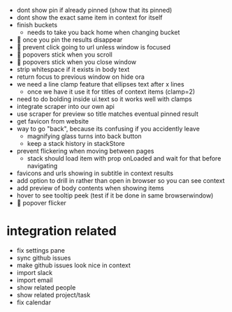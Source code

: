 - dont show pin if already pinned (show that its pinned)
- dont show the exact same item in context for itself
- finish buckets
  - needs to take you back home when changing bucket
- :bug: once you pin the results disappear
- :bug: prevent click going to url unless window is focused
- :bug: popovers stick when you scroll
- :bug: popovers stick when you close window
- strip whitespace if it exists in body text
- return focus to previous window on hide ora
- we need a line clamp feature that ellipses text after x lines
  - once we have it use it for titles of context items (clamp=2)
- need to do bolding inside ui.text so it works well with clamps
- integrate scraper into our own api
- use scraper for preview so title matches eventual pinned result
- get favicon from website
- way to go "back", because its confusing if you accidently leave
  - magnifying glass turns into back button
  - keep a stack history in stackStore
- prevent flickering when moving between pages
  - stack should load item with prop onLoaded and wait for that before navigating
- favicons and urls showing in subtitle in context results
- add option to drill in rather than open in browser so you can see context
- add preview of body contents when showing items
- hover to see tooltip peek (test if it be done in same browserwindow)
- :bug: popover flicker

# integration related
- fix settings pane
- sync github issues
- make github issues look nice in context
- import slack
- import email
- show related people
- show related project/task
- fix calendar
